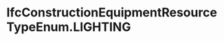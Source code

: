 IfcConstructionEquipmentResourceTypeEnum.LIGHTING
=================================================
